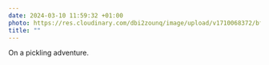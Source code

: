 ```yaml
---
date: 2024-03-10 11:59:32 +01:00
photo: https://res.cloudinary.com/dbi2zounq/image/upload/v1710068372/bfxlxwfdq3aqce23j7cf.jpg
title: ""
---
```

On a pickling adventure. 
